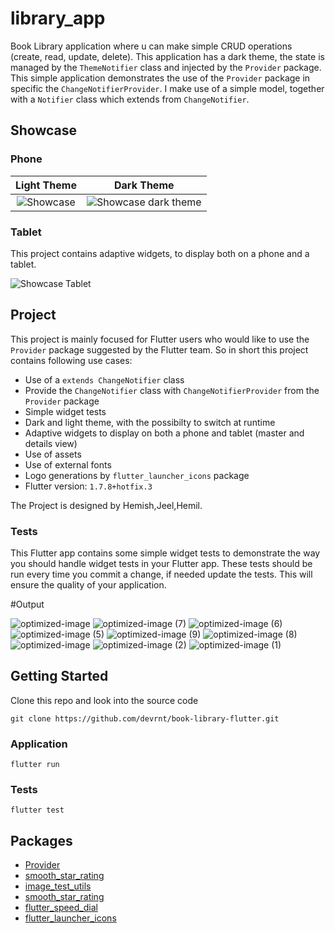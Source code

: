 # library_app

<!-- A new Flutter project.

## Getting Started

This project is a starting point for a Flutter application.

A few resources to get you started if this is your first Flutter project:

- [Lab: Write your first Flutter app](https://docs.flutter.dev/get-started/codelab)
- [Cookbook: Useful Flutter samples](https://docs.flutter.dev/cookbook)

For help getting started with Flutter development, view the
[online documentation](https://docs.flutter.dev/), which offers tutorials,
samples, guidance on mobile development, and a full API reference. -->
<!-- # Book Library -->

Book Library application where u can make simple CRUD operations (create, read, update, delete).
This application has a dark theme, the state is managed by the `ThemeNotifier` class and injected by the `Provider` package.
This simple application demonstrates the use of the `Provider` package in specific the `ChangeNotifierProvider`.
I make use of a simple model, together with a `Notifier` class which extends from `ChangeNotifier`.

## Showcase
### Phone
Light Theme        |  Dark Theme
:-------------------------:|:-------------------------:
![Showcase](showcase/showcase.gif)  | ![Showcase dark theme](showcase/showcase_dark.gif)

### Tablet
This project contains adaptive widgets, to display both on a phone and a tablet.

![Showcase Tablet](showcase/showcase_tablet.gif)

## Project
This project is mainly focused for Flutter users who would like to use the `Provider` package suggested by the Flutter team.
So in short this project contains following use cases:
* Use of a `extends ChangeNotifier` class
* Provide the `ChangeNotifier` class with `ChangeNotifierProvider` from the `Provider` package 
* Simple widget tests
* Dark and light theme, with the possibilty to switch at runtime
* Adaptive widgets to display on both a phone and tablet (master and details view)
* Use of assets
* Use of external fonts
* Logo generations by `flutter_launcher_icons` package
* Flutter version: `1.7.8+hotfix.3`

The Project is designed by Hemish,Jeel,Hemil.

### Tests

This Flutter app contains some simple widget tests to demonstrate the way you should handle widget tests in your Flutter app. These tests should be run every time you commit a change, if needed update the tests.
This will ensure the quality of your application.

#Output

![optimized-image](https://user-images.githubusercontent.com/110459633/232772427-c860fca6-fb09-4b30-ae57-aca9f5ad5a83.jpeg)
![optimized-image (7)](https://user-images.githubusercontent.com/110459633/232771754-e91465b2-63b0-4677-ba30-9ad9e09a8b3b.jpeg)
![optimized-image (6)](https://user-images.githubusercontent.com/110459633/232771763-f42af247-39cb-4fb4-8671-70de2fe1c43a.jpeg)
![optimized-image (5)](https://user-images.githubusercontent.com/110459633/232771766-c757335d-de03-47a5-a12c-013365bd03b0.jpeg)
![optimized-image (9)](https://user-images.githubusercontent.com/110459633/232771769-80d033a6-a21a-45da-90ff-67362c6b2260.jpeg)
![optimized-image (8)](https://user-images.githubusercontent.com/110459633/232771774-b9e9ff0c-f543-47f8-9b89-ef12ff660485.jpeg)
![optimized-image](https://user-images.githubusercontent.com/110459633/232772427-c860fca6-fb09-4b30-ae57-aca9f5ad5a83.jpeg)
![optimized-image (2)](https://user-images.githubusercontent.com/110459633/232772435-b196af97-f3d2-4f45-a5f6-a9ffd98eed0f.jpeg)
![optimized-image (1)](https://user-images.githubusercontent.com/110459633/232772439-0ddcc9b3-86fa-4d4e-8552-ccaf74f79636.jpeg)



## Getting Started

Clone this repo and look into the source code
```
git clone https://github.com/devrnt/book-library-flutter.git
```

### Application
```
flutter run 
```

### Tests

```
flutter test
```

## Packages
* [Provider](https://pub.dev/packages/provider)
* [smooth_star_rating](https://pub.dev/packages/smooth_star_rating)
* [image_test_utils](https://pub.dev/packages/image_test_utils)
* [smooth_star_rating](https://pub.dev/packages/smooth_star_rating)
* [flutter_speed_dial](https://pub.dev/packages/flutter_speed_dial)
* [flutter_launcher_icons](https://pub.dev/packages/flutter_launcher_icons)
